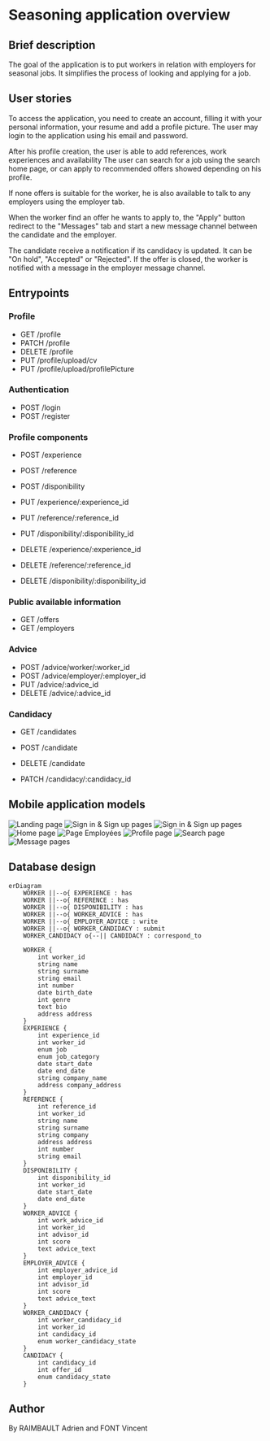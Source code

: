 
# Seasoning application overview

## Brief description
	
The goal of the application is to put workers in relation with employers for seasonal jobs. It simplifies the process of looking and applying for a job.

## User stories

To access the application, you need to create an account, filling it with your personal information, your resume and add a profile picture.
The user may login to the application using his email and password.

After his profile creation, the user is able to add references, work experiences and availability 
The user can search for a job using the search home page, or can apply to recommended offers showed depending on his profile.

If none offers is suitable for the worker, he is also available to talk to any employers using the employer tab.

When the worker find an offer he wants to apply to, the "Apply" button redirect to the "Messages" tab and start a new message channel between the candidate and the employer.

The candidate receive a notification if its candidacy is updated. It can be "On hold", "Accepted" or "Rejected". If the offer is closed, the worker is notified with a message in the employer message channel. 

## Entrypoints

### Profile

- GET /profile
- PATCH /profile
- DELETE /profile
- PUT /profile/upload/cv
- PUT /profile/upload/profilePicture

### Authentication

- POST /login
- POST /register

### Profile components

- POST /experience
- POST /reference
- POST /disponibility

- PUT /experience/:experience_id
- PUT /reference/:reference_id
- PUT /disponibility/:disponibility_id

- DELETE /experience/:experience_id
- DELETE /reference/:reference_id
- DELETE /disponibility/:disponibility_id

### Public available information

- GET /offers
- GET /employers

### Advice

- POST /advice/worker/:worker_id
- POST /advice/employer/:employer_id
- PUT /advice/:advice_id
- DELETE /advice/:advice_id

### Candidacy

- GET /candidates

- POST /candidate
- DELETE /candidate
- PATCH /candidacy/:candidacy_id

## Mobile application models

![Landing page](https://raw.githubusercontent.com/Hunh0w/ExpoFront/main/screens/landing_page.png)
![Sign in & Sign up pages](https://raw.githubusercontent.com/Hunh0w/ExpoFront/main/screens/signin_signup_pages.png)
![Sign in & Sign up pages](https://raw.githubusercontent.com/Hunh0w/ExpoFront/main/screens/signup_pages.png)
![Home page](https://raw.githubusercontent.com/Hunh0w/ExpoFront/main/screens/home_page.png)
![Page Employées](https://raw.githubusercontent.com/Hunh0w/ExpoFront/main/screens/employers_page.png)
![Profile page](https://raw.githubusercontent.com/Hunh0w/ExpoFront/main/screens/profile_page.png)
![Search page](https://raw.githubusercontent.com/Hunh0w/ExpoFront/main/screens/search_offers_page.png)
![Message pages](https://raw.githubusercontent.com/Hunh0w/ExpoFront/main/screens/message_pages.png)

## Database design

```mermaid
erDiagram
    WORKER ||--o{ EXPERIENCE : has
    WORKER ||--o{ REFERENCE : has
    WORKER ||--o{ DISPONIBILITY : has
    WORKER ||--o{ WORKER_ADVICE : has
    WORKER ||--o{ EMPLOYER_ADVICE : write
    WORKER ||--o{ WORKER_CANDIDACY : submit
    WORKER_CANDIDACY o{--|| CANDIDACY : correspond_to
    
    WORKER {
        int worker_id
        string name
        string surname
        string email
        int number
        date birth_date
        int genre
        text bio
        address address
    }
    EXPERIENCE {
        int experience_id
        int worker_id
        enum job
        enum job_category
        date start_date
        date end_date
        string company_name
        address company_address
    }
    REFERENCE {
        int reference_id
        int worker_id
        string name
        string surname
        string company
        address address
        int number
        string email
    }
    DISPONIBILITY {
        int disponibility_id
        int worker_id
        date start_date
        date end_date
    }
    WORKER_ADVICE {
        int work_advice_id
        int worker_id
        int advisor_id
        int score
        text advice_text
    }
    EMPLOYER_ADVICE {  
        int employer_advice_id  
        int employer_id
        int advisor_id
        int score
        text advice_text
    }
    WORKER_CANDIDACY {  
        int worker_candidacy_id  
        int worker_id  
        int candidacy_id
        enum worker_candidacy_state 
    }
    CANDIDACY {
        int candidacy_id
        int offer_id
        enum candidacy_state
    }
```

## Author

By RAIMBAULT Adrien and FONT Vincent

